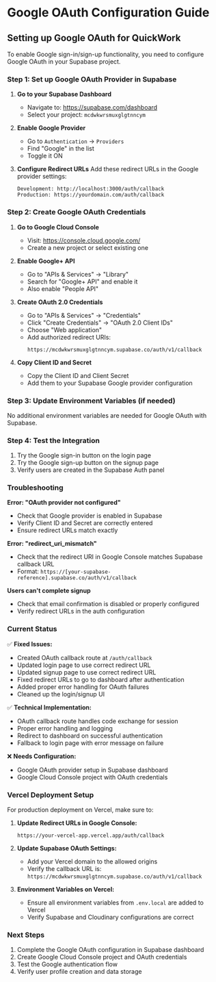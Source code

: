 # Google OAuth Configuration Guide

## Setting up Google OAuth for QuickWork

To enable Google sign-in/sign-up functionality, you need to configure Google OAuth in your Supabase project.

### Step 1: Set up Google OAuth Provider in Supabase

1. **Go to your Supabase Dashboard**
   - Navigate to: https://supabase.com/dashboard
   - Select your project: `mcdwkwrsmuxglgtnncym`

2. **Enable Google Provider**
   - Go to `Authentication` → `Providers`
   - Find "Google" in the list
   - Toggle it ON

3. **Configure Redirect URLs**
   Add these redirect URLs in the Google provider settings:
   ```
   Development: http://localhost:3000/auth/callback
   Production: https://yourdomain.com/auth/callback
   ```

### Step 2: Create Google OAuth Credentials

1. **Go to Google Cloud Console**
   - Visit: https://console.cloud.google.com/
   - Create a new project or select existing one

2. **Enable Google+ API**
   - Go to "APIs & Services" → "Library"
   - Search for "Google+ API" and enable it
   - Also enable "People API"

3. **Create OAuth 2.0 Credentials**
   - Go to "APIs & Services" → "Credentials"
   - Click "Create Credentials" → "OAuth 2.0 Client IDs"
   - Choose "Web application"
   - Add authorized redirect URIs:
     ```
     https://mcdwkwrsmuxglgtnncym.supabase.co/auth/v1/callback
     ```

4. **Copy Client ID and Secret**
   - Copy the Client ID and Client Secret
   - Add them to your Supabase Google provider configuration

### Step 3: Update Environment Variables (if needed)

No additional environment variables are needed for Google OAuth with Supabase.

### Step 4: Test the Integration

1. Try the Google sign-in button on the login page
2. Try the Google sign-up button on the signup page
3. Verify users are created in the Supabase Auth panel

### Troubleshooting

**Error: "OAuth provider not configured"**
- Check that Google provider is enabled in Supabase
- Verify Client ID and Secret are correctly entered
- Ensure redirect URLs match exactly

**Error: "redirect_uri_mismatch"**
- Check that the redirect URI in Google Console matches Supabase callback URL
- Format: `https://[your-supabase-reference].supabase.co/auth/v1/callback`

**Users can't complete signup**
- Check that email confirmation is disabled or properly configured
- Verify redirect URLs in the auth configuration

### Current Status

✅ **Fixed Issues:**
- Created OAuth callback route at `/auth/callback`
- Updated login page to use correct redirect URL
- Updated signup page to use correct redirect URL
- Fixed redirect URLs to go to dashboard after authentication
- Added proper error handling for OAuth failures
- Cleaned up the login/signup UI

✅ **Technical Implementation:**
- OAuth callback route handles code exchange for session
- Proper error handling and logging
- Redirect to dashboard on successful authentication
- Fallback to login page with error message on failure

❌ **Needs Configuration:**
- Google OAuth provider setup in Supabase dashboard
- Google Cloud Console project with OAuth credentials

### Vercel Deployment Setup

For production deployment on Vercel, make sure to:

1. **Update Redirect URLs in Google Console:**
   ```
   https://your-vercel-app.vercel.app/auth/callback
   ```

2. **Update Supabase OAuth Settings:**
   - Add your Vercel domain to the allowed origins
   - Verify the callback URL is: `https://mcdwkwrsmuxglgtnncym.supabase.co/auth/v1/callback`

3. **Environment Variables on Vercel:**
   - Ensure all environment variables from `.env.local` are added to Vercel
   - Verify Supabase and Cloudinary configurations are correct

### Next Steps

1. Complete the Google OAuth configuration in Supabase dashboard
2. Create Google Cloud Console project and OAuth credentials  
3. Test the Google authentication flow
4. Verify user profile creation and data storage
